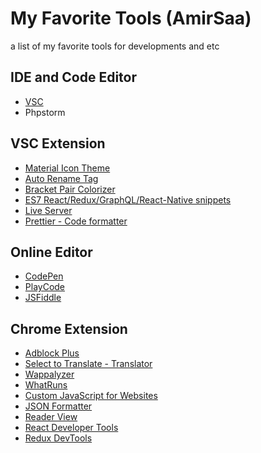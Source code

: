 # My Favorite Tools (AmirSaa)
a list of my favorite tools for developments and etc

## IDE and Code Editor
- [VSC](https://code.visualstudio.com/)
- Phpstorm

## VSC Extension
- [Material Icon Theme](https://marketplace.visualstudio.com/items?itemName=PKief.material-icon-theme/)
- [Auto Rename Tag](https://marketplace.visualstudio.com/items?itemName=formulahendry.auto-rename-tag/)
- [Bracket Pair Colorizer](https://marketplace.visualstudio.com/items?itemName=CoenraadS.bracket-pair-colorizer/)
- [ES7 React/Redux/GraphQL/React-Native snippets](https://marketplace.visualstudio.com/items?itemName=dsznajder.es7-react-js-snippets/)
- [Live Server](https://marketplace.visualstudio.com/items?itemName=ritwickdey.LiveServer/)
- [Prettier - Code formatter](https://marketplace.visualstudio.com/items?itemName=esbenp.prettier-vscode/)

## Online Editor
- [CodePen](https://codepen.io/)
- [PlayCode](https://playcode.io/)
- [JSFiddle](https://jsfiddle.net/)

## Chrome Extension
- [Adblock Plus](https://chrome.google.com/webstore/detail/adblock-plus-free-ad-bloc/cfhdojbkjhnklbpkdaibdccddilifddb/)
- [Select to Translate - Translator](https://chrome.google.com/webstore/detail/select-to-translate-trans/eignaoffibhilfdkmddbpigikiglehcc/)
- [Wappalyzer](https://chrome.google.com/webstore/detail/wappalyzer/gppongmhjkpfnbhagpmjfkannfbllamg/)
- [WhatRuns](https://chrome.google.com/webstore/detail/whatruns/cmkdbmfndkfgebldhnkbfhlneefdaaip/)
- [Custom JavaScript for Websites](https://chrome.google.com/webstore/detail/custom-javascript-for-web/ddbjnfjiigjmcpcpkmhogomapikjbjdk/)
- [JSON Formatter](https://chrome.google.com/webstore/detail/json-formatter/bcjindcccaagfpapjjmafapmmgkkhgoa/)
- [Reader View](https://chrome.google.com/webstore/detail/reader-view/ecabifbgmdmgdllomnfinbmaellmclnh/)
- [React Developer Tools](https://chrome.google.com/webstore/detail/react-developer-tools/fmkadmapgofadopljbjfkapdkoienihi/)
- [Redux DevTools](https://chrome.google.com/webstore/detail/redux-devtools/lmhkpmbekcpmknklioeibfkpmmfibljd/)

